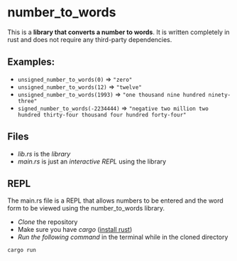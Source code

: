 # number_to_words

This is a **library that converts a number to words**. It is written completely in rust and does not require any third-party dependencies.

## Examples:

- `unsigned_number_to_words(0)` => `"zero"`
- `unsigned_number_to_words(12)` => `"twelve"`
- `unsigned_number_to_words(1993)` => `"one thousand nine hundred ninety-three"`
- `signed_number_to_words(-2234444)` => `"negative two million two hundred thirty-four thousand four hundred forty-four"`

## Files

- _lib.rs_ is the _library_
- _main.rs_ is just an _interactive REPL_ using the library

## REPL

The main.rs file is a REPL that allows numbers to be entered and the word form to be viewed using the number_to_words library.

- _Clone_ the repository
- Make sure you have _cargo_ ([install rust](https://www.rust-lang.org/tools/install))
- _Run the following command_ in the terminal while in the cloned directory

```shell
cargo run
```
